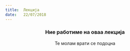 ```yaml
---
title:  Лекција
date:   22/07/2018
---
```


### <center>Ние работиме на оваа лекција</center>
<center>Те молам врати се подоцна</center>